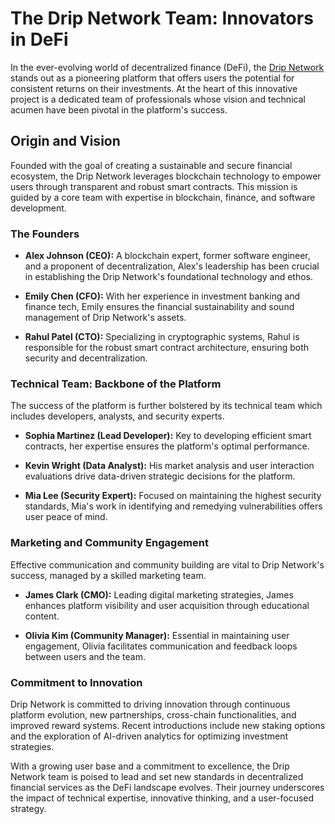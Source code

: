 # The Drip Network Team: Innovators in DeFi

In the ever-evolving world of decentralized finance (DeFi), the [Drip Network](https://drip.community/) stands out as a pioneering platform that offers users the potential for consistent returns on their investments. At the heart of this innovative project is a dedicated team of professionals whose vision and technical acumen have been pivotal in the platform's success.

## Origin and Vision

Founded with the goal of creating a sustainable and secure financial ecosystem, the Drip Network leverages blockchain technology to empower users through transparent and robust smart contracts. This mission is guided by a core team with expertise in blockchain, finance, and software development.

### The Founders

- **Alex Johnson (CEO):** A blockchain expert, former software engineer, and a proponent of decentralization, Alex's leadership has been crucial in establishing the Drip Network's foundational technology and ethos.
  
- **Emily Chen (CFO):** With her experience in investment banking and finance tech, Emily ensures the financial sustainability and sound management of Drip Network's assets.
  
- **Rahul Patel (CTO):** Specializing in cryptographic systems, Rahul is responsible for the robust smart contract architecture, ensuring both security and decentralization.

### Technical Team: Backbone of the Platform

The success of the platform is further bolstered by its technical team which includes developers, analysts, and security experts.

- **Sophia Martinez (Lead Developer):** Key to developing efficient smart contracts, her expertise ensures the platform's optimal performance.
  
- **Kevin Wright (Data Analyst):** His market analysis and user interaction evaluations drive data-driven strategic decisions for the platform.
  
- **Mia Lee (Security Expert):** Focused on maintaining the highest security standards, Mia's work in identifying and remedying vulnerabilities offers user peace of mind.

### Marketing and Community Engagement

Effective communication and community building are vital to Drip Network's success, managed by a skilled marketing team.

- **James Clark (CMO):** Leading digital marketing strategies, James enhances platform visibility and user acquisition through educational content.
  
- **Olivia Kim (Community Manager):** Essential in maintaining user engagement, Olivia facilitates communication and feedback loops between users and the team.

### Commitment to Innovation

Drip Network is committed to driving innovation through continuous platform evolution, new partnerships, cross-chain functionalities, and improved reward systems. Recent introductions include new staking options and the exploration of AI-driven analytics for optimizing investment strategies.

With a growing user base and a commitment to excellence, the Drip Network team is poised to lead and set new standards in decentralized financial services as the DeFi landscape evolves. Their journey underscores the impact of technical expertise, innovative thinking, and a user-focused strategy.